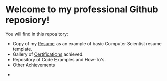 <div>
  <h1>Welcome to my professional Github reposiory!</h1>
  <p>You will find in this repository:</p>
  <ul>
    <li>Copy of my <a href="">Resume</a> as an example of basic Computer Scientist resume template.</li>
    <li>Gallery of <a href="">Certifications</a> achieved.</li>
    <li>Repository of <a>Code Examples</a> and How-To's.</li>
    <li><a>Other Achievements</a></li>
  </ul>
</div>
<div>
  <ul>
    <li></li>
  </ul>
</div>


